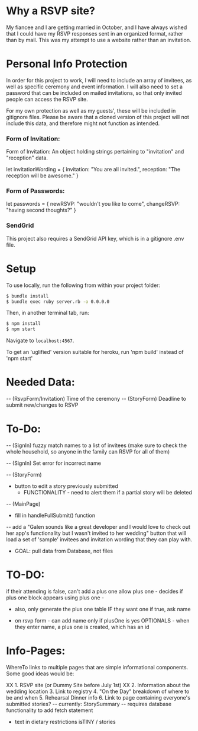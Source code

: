 # Why a RSVP site?

My fiancee and I are getting married in October, and I have always wished that I could have my RSVP responses sent in an organized format, rather than by mail.  This was my attempt to use a website rather than an invitation.

# Personal Info Protection

In order for this project to work, I will need to include an array of invitees, as well as specific ceremony and event information.  I will also need to set a password that can be included on mailed invitations, so that only invited people can access the RSVP site.  

For my own protection as well as my guests', these will be included in gitignore files.  Please be aware that a cloned version of this project will not include this data, and therefore might not function as intended.  


### Form of Invitation:

Form of Invitation: An object holding strings pertaining to "invitation" and "reception" data.

let invitationWording = {
  invitation: "You are all invited.",
  reception: "The reception will be awesome."
}

### Form of Passwords:

let passwords = {
  newRSVP: "wouldn't you like to come",
  changeRSVP: "having second thoughts?"
}

### SendGrid

This project also requires a SendGrid API key, which is in a gitignore .env file.

# Setup

To use locally, run the following from within your project folder:

```sh
$ bundle install
$ bundle exec ruby server.rb -o 0.0.0.0
```

Then, in another terminal tab, run:

```sh
$ npm install
$ npm start
```

Navigate to `localhost:4567`.

To get an 'uglified' version suitable for heroku, run 'npm build' instead of 'npm start'

# Needed Data:
-- (RsvpForm/Invitation) Time of the ceremony
-- (StoryForm) Deadline to submit new/changes to RSVP

# To-Do:

-- (SignIn) fuzzy match names to a list of invitees (make sure to check the whole household, so anyone in the family can RSVP for all of them)

-- (SignIn) Set error for incorrect name

-- (StoryForm)
  - button to edit a story previously submitted
    - FUNCTIONALITY - need to alert them if a partial story will be deleted

-- (MainPage)
  - fill in handleFullSubmit() function

-- add a "Galen sounds like a great developer and I would love to check out her app's functionality but I wasn't invited to her wedding" button that will load a set of 'sample' invitees and invitation wording that they can play with.

- GOAL: pull data from Database, not files

# TO-DO:
if their attending is false, can't add a plus one
allow plus one - decides if plus one block appears
using plus one -
  - also, only generate the plus one table IF they want one
  if true, ask name


- on rsvp form - can add name only if plusOne is yes
OPTIONALS -
when they enter name, a plus one is created, which has an id

# Info-Pages:
WhereTo links to multiple pages that are simple informational components.  Some good ideas would be:

XX 1. RSVP site (or Dummy Site before July 1st)
XX 2. Information about the wedding location
3. Link to registry
4. "On the Day" breakdown of where to be and when
5. Rehearsal Dinner info
6. Link to page containing everyone's submitted stories?
  -- currently: StorySummary -- requires database functionality to add fetch statement

  - text in dietary restrictions isTINY / stories
